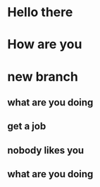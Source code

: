 # Hello there

# How are you

# new branch

## what are you doing

## get a job

## nobody likes you

## what are you doing
